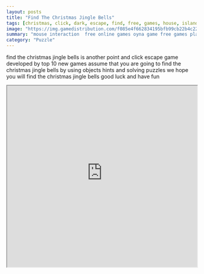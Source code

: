 ```yaml
---
layout: posts
title: "Find The Christmas Jingle Bells"
tags: [christmas, click, dark, escape, find, free, games, house, island, mini, new, online, point, rich, room, top10newgames, walkthrough, jail, fear, games, nfind, lustron, hoom, jingle, bells, walkthro, free, online, games, oyna, game, free, games, play, play, games]
image: "https://img.gamedistribution.com/f085e4f662834195bfb99cb22b4c221c.jpg"
summary: "mouse interaction  free online games oyna game free games play play games"
category: "Puzzle"
---
```


find the christmas jingle bells is another point and click escape game developed by top 10 new games assume that you are going to find the christmas jingle bells by using objects hints and solving puzzles we hope you will find the christmas jingle bells good luck and have fun

<iframe width="100%" height="480px;" src="https://flash.gamedistribution.com?game=f085e4f662834195bfb99cb22b4c221c"></iframe>